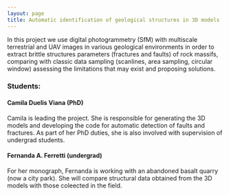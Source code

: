 ```yaml
---
layout: page
title: Automatic identification of geological structures in 3D models
---
```


In this project we use digital photogrammetry (SfM) with multiscale terrestrial and UAV images in various geological environments in order to extract brittle structures parameters (fractures and faults) of rock massifs, comparing with classic data sampling (scanlines, area sampling, circular window) assessing the limitations that may exist and proposing solutions. 

### Students:
#### Camila Duelis Viana (PhD)  
Camila is leading the project. She is responsible for generating the 3D models and developing the code for automatic detection of faults and fractures. As part of her PhD duties, she is also involved with supervision of undergrad students.

#### Fernanda A. Ferretti (undergrad)  
For her monograph, Fernanda is working with an abandoned basalt quarry (now a city park). She will compare structural data obtained from the 3D models with those coleected in the field.

